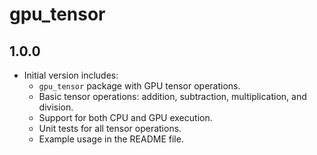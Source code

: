 # gpu_tensor

## 1.0.0

- Initial version includes:
  - `gpu_tensor` package with GPU tensor operations.
  - Basic tensor operations: addition, subtraction, multiplication, and division.
  - Support for both CPU and GPU execution.
  - Unit tests for all tensor operations.
  - Example usage in the README file.
